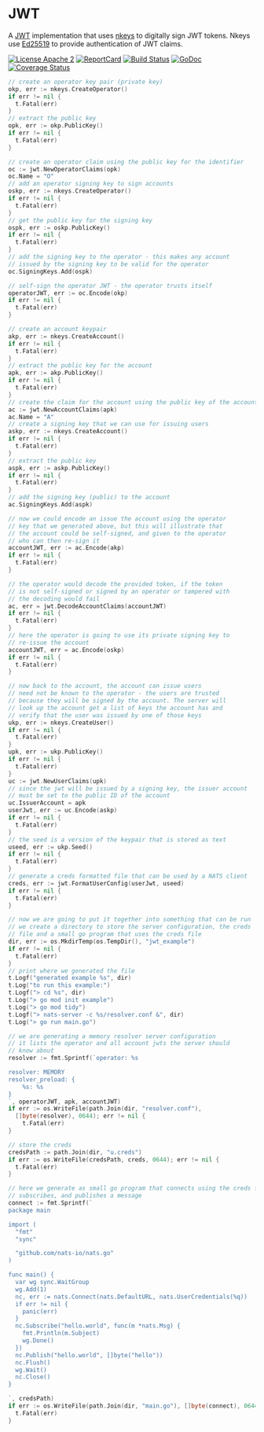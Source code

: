 # JWT
A [JWT](https://jwt.io/) implementation that uses [nkeys](https://github.com/nats-io/nkeys) to digitally sign JWT tokens.
Nkeys use [Ed25519](https://ed25519.cr.yp.to/) to provide authentication of JWT claims.


[![License Apache 2](https://img.shields.io/badge/License-Apache2-blue.svg)](https://www.apache.org/licenses/LICENSE-2.0)
[![ReportCard](https://goreportcard.com/badge/github.com/nats-io/jwt)](https://goreportcard.com/report/nats-io/jwt)
[![Build Status](https://github.com/nats-io/jwt/actions/workflows/go-test.yaml/badge.svg?branch=main)](https://github.com/nats-io/jwt/actions)
[![GoDoc](https://godoc.org/github.com/nats-io/jwt?status.png)](https://godoc.org/github.com/nats-io/jwt/v2)
[![Coverage Status](https://coveralls.io/repos/github/nats-io/jwt/badge.svg?branch=main)](https://coveralls.io/github/nats-io/jwt?branch=main)
```go
// create an operator key pair (private key)
okp, err := nkeys.CreateOperator()
if err != nil {
  t.Fatal(err)
}
// extract the public key
opk, err := okp.PublicKey()
if err != nil {
  t.Fatal(err)
}

// create an operator claim using the public key for the identifier
oc := jwt.NewOperatorClaims(opk)
oc.Name = "O"
// add an operator signing key to sign accounts
oskp, err := nkeys.CreateOperator()
if err != nil {
  t.Fatal(err)
}
// get the public key for the signing key
ospk, err := oskp.PublicKey()
if err != nil {
  t.Fatal(err)
}
// add the signing key to the operator - this makes any account
// issued by the signing key to be valid for the operator
oc.SigningKeys.Add(ospk)

// self-sign the operator JWT - the operator trusts itself
operatorJWT, err := oc.Encode(okp)
if err != nil {
  t.Fatal(err)
}

// create an account keypair
akp, err := nkeys.CreateAccount()
if err != nil {
  t.Fatal(err)
}
// extract the public key for the account
apk, err := akp.PublicKey()
if err != nil {
  t.Fatal(err)
}
// create the claim for the account using the public key of the account
ac := jwt.NewAccountClaims(apk)
ac.Name = "A"
// create a signing key that we can use for issuing users
askp, err := nkeys.CreateAccount()
if err != nil {
  t.Fatal(err)
}
// extract the public key
aspk, err := askp.PublicKey()
if err != nil {
  t.Fatal(err)
}
// add the signing key (public) to the account
ac.SigningKeys.Add(aspk)

// now we could encode an issue the account using the operator
// key that we generated above, but this will illustrate that
// the account could be self-signed, and given to the operator
// who can then re-sign it
accountJWT, err := ac.Encode(akp)
if err != nil {
  t.Fatal(err)
}

// the operator would decode the provided token, if the token
// is not self-signed or signed by an operator or tampered with
// the decoding would fail
ac, err = jwt.DecodeAccountClaims(accountJWT)
if err != nil {
  t.Fatal(err)
}
// here the operator is going to use its private signing key to
// re-issue the account
accountJWT, err = ac.Encode(oskp)
if err != nil {
  t.Fatal(err)
}

// now back to the account, the account can issue users
// need not be known to the operator - the users are trusted
// because they will be signed by the account. The server will
// look up the account get a list of keys the account has and
// verify that the user was issued by one of those keys
ukp, err := nkeys.CreateUser()
if err != nil {
  t.Fatal(err)
}
upk, err := ukp.PublicKey()
if err != nil {
  t.Fatal(err)
}
uc := jwt.NewUserClaims(upk)
// since the jwt will be issued by a signing key, the issuer account
// must be set to the public ID of the account
uc.IssuerAccount = apk
userJwt, err := uc.Encode(askp)
if err != nil {
  t.Fatal(err)
}
// the seed is a version of the keypair that is stored as text
useed, err := ukp.Seed()
if err != nil {
  t.Fatal(err)
}
// generate a creds formatted file that can be used by a NATS client
creds, err := jwt.FormatUserConfig(userJwt, useed)
if err != nil {
  t.Fatal(err)
}

// now we are going to put it together into something that can be run
// we create a directory to store the server configuration, the creds
// file and a small go program that uses the creds file
dir, err := os.MkdirTemp(os.TempDir(), "jwt_example")
if err != nil {
  t.Fatal(err)
}
// print where we generated the file
t.Logf("generated example %s", dir)
t.Log("to run this example:")
t.Logf("> cd %s", dir)
t.Log("> go mod init example")
t.Log("> go mod tidy")
t.Logf("> nats-server -c %s/resolver.conf &", dir)
t.Log("> go run main.go")

// we are generating a memory resolver server configuration
// it lists the operator and all account jwts the server should
// know about
resolver := fmt.Sprintf(`operator: %s

resolver: MEMORY
resolver_preload: {
	%s: %s
}
`, operatorJWT, apk, accountJWT)
if err := os.WriteFile(path.Join(dir, "resolver.conf"),
  []byte(resolver), 0644); err != nil {
    t.Fatal(err)
}

// store the creds
credsPath := path.Join(dir, "u.creds")
if err := os.WriteFile(credsPath, creds, 0644); err != nil {
  t.Fatal(err)
}

// here we generate as small go program that connects using the creds file
// subscribes, and publishes a message
connect := fmt.Sprintf(`
package main

import (
  "fmt"
  "sync"

  "github.com/nats-io/nats.go"
)

func main() {
  var wg sync.WaitGroup
  wg.Add(1)
  nc, err := nats.Connect(nats.DefaultURL, nats.UserCredentials(%q))
  if err != nil {
	panic(err)
  }
  nc.Subscribe("hello.world", func(m *nats.Msg) {
    fmt.Println(m.Subject)
	wg.Done()
  })
  nc.Publish("hello.world", []byte("hello"))
  nc.Flush()
  wg.Wait()
  nc.Close()
}

`, credsPath)
if err := os.WriteFile(path.Join(dir, "main.go"), []byte(connect), 0644); err != nil {
  t.Fatal(err)
}
```
